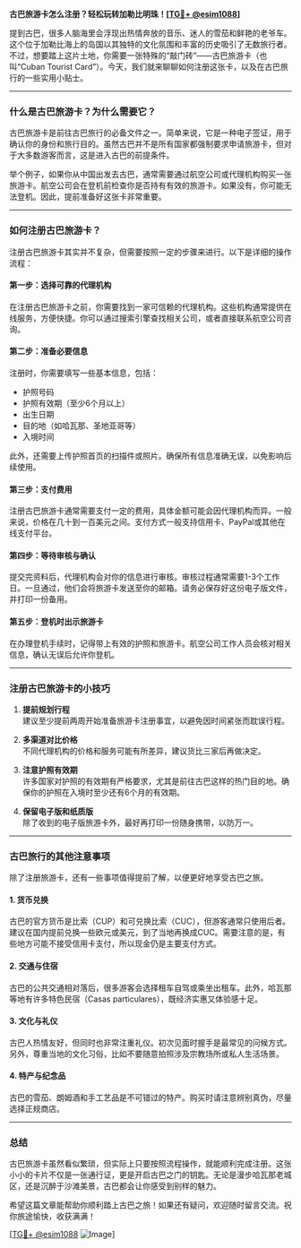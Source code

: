 **古巴旅游卡怎么注册？轻松玩转加勒比明珠！[[TG💪+ @esim1088](https://t.me/s/esim1088)]**

提到古巴，很多人脑海里会浮现出热情奔放的音乐、迷人的雪茄和鲜艳的老爷车。这个位于加勒比海上的岛国以其独特的文化氛围和丰富的历史吸引了无数旅行者。不过，想要踏上这片土地，你需要一张特殊的“敲门砖”——古巴旅游卡（也叫“Cuban Tourist Card”）。今天，我们就来聊聊如何注册这张卡，以及在古巴旅行的一些实用小贴士。

---

### **什么是古巴旅游卡？为什么需要它？**

古巴旅游卡是前往古巴旅行的必备文件之一。简单来说，它是一种电子签证，用于确认你的身份和旅行目的。虽然古巴并不是所有国家都强制要求申请旅游卡，但对于大多数游客而言，这是进入古巴的前提条件。

举个例子，如果你从中国出发去古巴，通常需要通过航空公司或代理机构购买一张旅游卡。航空公司会在登机前检查你是否持有有效的旅游卡。如果没有，你可能无法登机。因此，提前准备好这张卡非常重要。

---

### **如何注册古巴旅游卡？**

注册古巴旅游卡其实并不复杂，但需要按照一定的步骤来进行。以下是详细的操作流程：

#### **第一步：选择可靠的代理机构**
在注册古巴旅游卡之前，你需要找到一家可信赖的代理机构。这些机构通常提供在线服务，方便快捷。你可以通过搜索引擎查找相关公司，或者直接联系航空公司咨询。

#### **第二步：准备必要信息**
注册时，你需要填写一些基本信息，包括：
- 护照号码
- 护照有效期（至少6个月以上）
- 出生日期
- 目的地（如哈瓦那、圣地亚哥等）
- 入境时间

此外，还需要上传护照首页的扫描件或照片。确保所有信息准确无误，以免影响后续使用。

#### **第三步：支付费用**
注册古巴旅游卡通常需要支付一定的费用，具体金额可能会因代理机构而异。一般来说，价格在几十到一百美元之间。支付方式一般支持信用卡、PayPal或其他在线支付平台。

#### **第四步：等待审核与确认**
提交完资料后，代理机构会对你的信息进行审核。审核过程通常需要1-3个工作日。一旦通过，他们会将旅游卡发送至你的邮箱。请务必保存好这份电子版文件，并打印一份备用。

#### **第五步：登机时出示旅游卡**
在办理登机手续时，记得带上有效的护照和旅游卡。航空公司工作人员会核对相关信息，确认无误后允许你登机。

---

### **注册古巴旅游卡的小技巧**

1. **提前规划行程**  
   建议至少提前两周开始准备旅游卡注册事宜，以避免因时间紧张而耽误行程。

2. **多渠道对比价格**  
   不同代理机构的价格和服务可能有所差异，建议货比三家后再做决定。

3. **注意护照有效期**  
   许多国家对护照的有效期有严格要求，尤其是前往古巴这样的热门目的地。确保你的护照在入境时至少还有6个月的有效期。

4. **保留电子版和纸质版**  
   除了收到的电子版旅游卡外，最好再打印一份随身携带，以防万一。

---

### **古巴旅行的其他注意事项**

除了注册旅游卡，还有一些事项值得提前了解，以便更好地享受古巴之旅。

#### **1. 货币兑换**
古巴的官方货币是比索（CUP）和可兑换比索（CUC），但游客通常只使用后者。建议在国内提前兑换一些欧元或美元，到了当地再换成CUC。需要注意的是，有些地方可能不接受信用卡支付，所以现金仍是主要支付方式。

#### **2. 交通与住宿**
古巴的公共交通相对落后，很多游客会选择租车自驾或乘坐出租车。此外，哈瓦那等地有许多特色民宿（Casas particulares），既经济实惠又体验感十足。

#### **3. 文化与礼仪**
古巴人热情友好，但同时也非常注重礼仪。初次见面时握手是最常见的问候方式。另外，尊重当地的文化习俗，比如不要随意拍照涉及宗教场所或私人生活场景。

#### **4. 特产与纪念品**
古巴的雪茄、朗姆酒和手工艺品是不可错过的特产。购买时请注意辨别真伪，尽量选择正规商店。

---

### **总结**

古巴旅游卡虽然看似繁琐，但实际上只要按照流程操作，就能顺利完成注册。这张小小的卡片不仅是一张通行证，更是开启古巴之门的钥匙。无论是漫步哈瓦那老城区，还是沉醉于沙滩美景，古巴都会让你感受到别样的魅力。

希望这篇文章能帮助你顺利踏上古巴之旅！如果还有疑问，欢迎随时留言交流。祝你旅途愉快，收获满满！

[[TG💪+ @esim1088](https://t.me/s/esim1088) ![Image](https://i.postimg.cc/4NQfJmqS/Snipaste-2025-05-13-00-14-12.png)]
